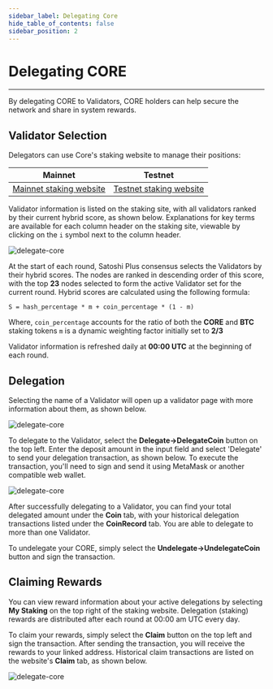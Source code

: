 ```yaml
---
sidebar_label: Delegating Core
hide_table_of_contents: false
sidebar_position: 2
---
```


# Delegating CORE

---

By delegating CORE to Validators, CORE holders can help secure the network and share in system rewards.

## Validator Selection

Delegators can use Core's staking website to manage their positions:

| Mainnet                                              | Testnet                                                    |
| ---------------------------------------------------- | ---------------------------------------------------------- |
| [Mainnet staking website](https://stake.coredao.org) | [Testnet staking website](https://stake.test.btcs.network) |

Validator information is listed on the staking site, with all validators ranked by their current hybrid score, as shown below. Explanations for key terms are available for each column header on the staking site, viewable by clicking on the `i` symbol next to the column header.

![delegate-core](../../static/img/delegate/delegate-core/delegate-core-1.avif)

At the start of each round, Satoshi Plus consensus selects the Validators by their hybrid scores. The nodes are ranked in descending order of this score, with the top **23** nodes selected to form the active Validator set for the current round. Hybrid scores are calculated using the following formula:

`S = hash_percentage * m + coin_percentage * (1 - m)`

Where,
`coin_percentage` accounts for the ratio of both the **CORE** and **BTC** staking tokens
`m` is a dynamic weighting factor initially set to **2/3**

Validator information is refreshed daily at **00:00 UTC** at the beginning of each round.

## Delegation

Selecting the name of a Validator will open up a validator page with more information about them, as shown below.

![delegate-core](../../static/img/delegate/delegate-core/delegate-core-2.avif)

To delegate to the Validator, select the **Delegate→DelegateCoin** button on the top left. Enter the deposit amount in the input field and select 'Delegate' to send your delegation transaction, as shown below. To execute the transaction, you'll need to sign and send it using MetaMask or another compatible web wallet.

![delegate-core](../../static/img/delegate/delegate-core/delegate-core-3.avif)

After successfully delegating to a Validator, you can find your total delegated amount under the **Coin** tab, with your historical delegation transactions listed under the **CoinRecord** tab. You are able to delegate to more than one Validator.

To undelegate your CORE, simply select the **Undelegate→UndelegateCoin** button and sign the transaction.

## Claiming Rewards

You can view reward information about your active delegations by selecting **My Staking** on the top right of the staking website. Delegation (staking) rewards are distributed after each round at 00:00 am UTC every day.

To claim your rewards, simply select the **Claim** button on the top left and sign the transaction. After sending the transaction, you will receive the rewards to your linked address. Historical claim transactions are listed on the website's **Claim** tab, as shown below.

![delegate-core](../../static/img/delegate/delegate-core/delegate-core-4.avif)
